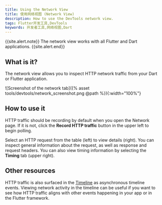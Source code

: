 ```yaml
---
title: Using the Network View
title: 使用网络视图 (Network View)
description: How to use the DevTools network view.
tags: Flutter开发工具,DevTools
keywords: 开发者工具,网络视图,Dart
---
```


{{site.alert.note}}
  The network view works with all Flutter and Dart applications.
{{site.alert.end}}

## What is it?

The network view allows you to inspect HTTP network traffic from your Dart or
Flutter application.

![Screenshot of the network tab]({% asset tools/devtools/network_screenshot.png @path %}){:width="100%"}

## How to use it

HTTP traffic should be recording by default when you open the Network page. If
it is not, click the **Record HTTP traffic** button in the upper left to begin
polling.

Select an HTTP request from the table (left) to view details (right). You can
inspect general information about the request, as well as response and request
headers. You can also view timing information by selecting the **Timing** tab
(upper right). 

## Other resources

HTTP traffic is also surfaced in the [Timeline][timeline] as asynchronous timeline events.
Viewing network activity in the timeline can be useful if you want to see how
HTTP traffic aligns with other events happening in your app or in the Flutter
framework.

[timeline]: /docs/development/tools/devtools/timeline#timeline-events-chart
